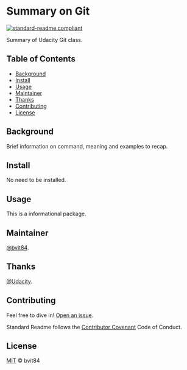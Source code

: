 <!-- Full readme standard here: https://github.com/RichardLitt/standard-readme -->
# Summary on Git

[![standard-readme compliant](https://img.shields.io/badge/readme%20style-standard-brightgreen.svg?style=flat-square)](https://github.com/RichardLitt/standard-readme)

Summary of Udacity Git class.

## Table of Contents

- [Background](#background)
- [Install](#install)
- [Usage](#usage)
- [Maintainer](#maintainer)
- [Thanks](#thanks)
- [Contributing](#contributing)
- [License](#license)

## Background

Brief information on command, meaning and examples to recap.

## Install

No need to be installed.

## Usage

This is a informational package.


## Maintainer

[@bvit84](https://github.com/bvit84).

## Thanks

[@Udacity](https://udacity.com).

## Contributing

Feel free to dive in! [Open an issue](https://github.com/bvit84/gitSummaryRepo/issues).

Standard Readme follows the [Contributor Covenant](http://contributor-covenant.org/version/1/3/0/) Code of Conduct.

## License

[MIT](LICENSE) © bvit84